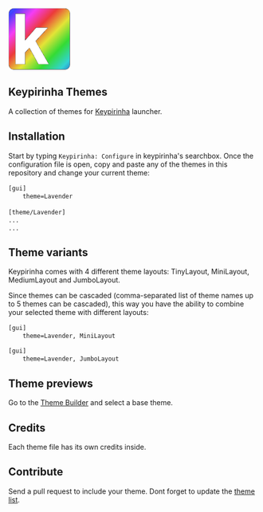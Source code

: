 ![icon](icon.png)

## Keypirinha Themes

A collection of themes for [Keypirinha](http://keypirinha.com) launcher.

## Installation

Start by typing `Keypirinha: Configure` in keypirinha's searchbox. Once the configuration file is open, copy and paste any of the themes in this repository and change your current theme:

```
[gui]
    theme=Lavender

[theme/Lavender]
...
...
```

## Theme variants

Keypirinha comes with 4 different theme layouts: TinyLayout, MiniLayout, MediumLayout and JumboLayout.

Since themes can be cascaded (comma-separated list of theme names up to 5 themes can be cascaded), this way you have the ability to combine your selected theme with different layouts:

```
[gui]
    theme=Lavender, MiniLayout
```

```
[gui]
    theme=Lavender, JumboLayout
```

## Theme previews

Go to the [Theme Builder](https://fuhrmann.github.io/keypirinha-theme-builder/) and select a base theme.

## Credits

Each theme file has its own credits inside.

## Contribute

Send a pull request to include your theme. Dont forget to update the [theme list](https://github.com/Fuhrmann/keypirinha-theme-builder/blob/master/themes.json).

